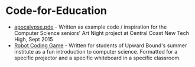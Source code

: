 # Code-for-Education

* [apocalypse.pde](../master/apocalypse.pde) - Written as example code / inspiration for the Computer Science seniors' Art Night project at Central Coast New Tech High, Sept 2015
* [Robot Coding Game](http://ocean.physics.calpoly.edu/~aparker/robot/virtualrobot.html) - Written for students of Upward Bound's summer institute as a fun introduction to computer science. Formatted for a specific projector and a specific whiteboard in a specific classroom.
